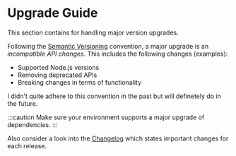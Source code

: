 # Upgrade Guide

This section contains for handling major version upgrades.

Following the [Semantic Versioning](https://semver.org/) convention, a major upgrade is an *incompatible API changes*.
This includes the following changes (examples):

- Supported Node.js versions
- Removing deprecated APIs
- Breaking changes in terms of functionality

I didn't quite adhere to this convention in the past but will definetely do in the future.

:::caution
Make sure your environment supports a major upgrade of dependencies.
:::

Also consider a look into the [Changelog](https://github.com/axelrindle/github-version-checker/blob/main/CHANGELOG.md)
which states important changes for each release.
